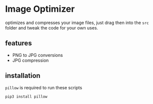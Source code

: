 # Image Optimizer

optimizes and compresses your image files, just drag then into the `src` folder and tweak the code for your own uses.

## features

- PNG to JPG conversions
- JPG compression

## installation

`pillow` is required to run these scripts

```
pip3 install pillow
```
